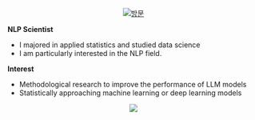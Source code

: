 <div align=center>
  
[![방문](https://hits.seeyoufarm.com/api/count/incr/badge.svg?url=https%3A%2F%2Fgithub.com%2Fknlpscience&count_bg=%2379C83D&title_bg=%23555555&icon=&icon_color=%23E7E7E7&title=hits&edge_flat=false)](https://hits.seeyoufarm.com)

</div>

**NLP Scientist**
- I majored in applied statistics and studied data science
- I am particularly interested in the NLP field.

**Interest**
- Methodological research to improve the performance of LLM models
- Statistically approaching machine learning or deep learning models


<div align=center>
	
<img src="https://img.shields.io/badge/Notion-white?style=plastic&logo=notion&logoColor=000000"/>
	
</div>


